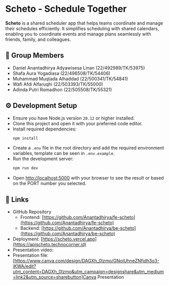 # Scheto - Schedule Together

**Scheto** is a shared scheduler app that helps teams coordinate and manage their schedules efficiently. It simplifies scheduling with shared calendars, enabling you to coordinate events and manage plans seamlessly with friends, family, and colleagues.

## 👤 Group Members

- Daniel Anantadhirya Adyawisesa Linan (22/492989/TK/53975)
- Shafa Aura Yogadiasa (22/496508/TK/54406)
- Muhammad Muqtada Alhaddad (22/500341/TK/54841)
- Wafi Afdi Alfaruqhi (22/503393/TK/55000)
- Adinda Putri Romadhon (22/505508/TK/55321)

## ⚙️ Development Setup

- Ensure you have Node.js version `20.12` or higher installed.
- Clone this project and open it with your preferred code editor.
- Install required dependencies:
  ```bash
  npm install
  ```
- Create a `.env` file in the root directory and add the required environment variables, template can be seen in `.env.example`.
- Run the development server:
  ```bash
  npm run dev
  ```
- Open [http://localhost:5000](http://localhost:3500) with your browser to see the result or based on the PORT number you selected.

## 🔗 Links

- GitHub Repository
  - Frontend: [https://github.com/Anantadhirya/fe-scheto](https://github.com/Anantadhirya/fe-scheto)
  - Backend: [https://github.com/Anantadhirya/be-scheto](https://github.com/Anantadhirya/be-scheto)
- Deployment: [https://scheto.vercel.app](https://apischeto.technocorner.id)
- Presentation video:
- Presentation file: [https://www.canva.com/design/DAGXh_0lzmo/GNoiUhneZNfjdh3o3-iKWA/edit?utm_content=DAGXh_0lzmo&utm_campaign=designshare&utm_medium=link2&utm_source=sharebutton]Canva Presentation
